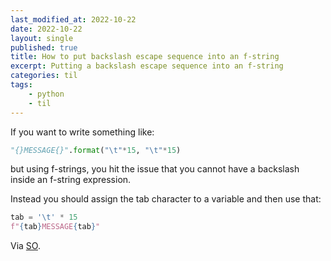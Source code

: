 ```yaml
---
last_modified_at: 2022-10-22
date: 2022-10-22
layout: single
published: true
title: How to put backslash escape sequence into an f-string
excerpt: Putting a backslash escape sequence into an f-string
categories: til
tags:
    - python
    - til
---
```


If you want to write something like:

```python
"{}MESSAGE{}".format("\t"*15, "\t"*15)
```

but using f-strings, you hit the issue that you cannot have a backslash inside an f-string expression.

Instead you should assign the tab character to a variable and then use that:

```python
tab = '\t' * 15
f"{tab}MESSAGE{tab}"
```

Via [SO](https://stackoverflow.com/q/66173070/1257318).
